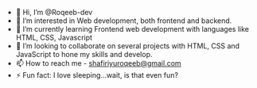 - 👋 Hi, I’m @Roqeeb-dev
- 👀 I’m interested in Web development, both frontend and backend.
- 🌱 I’m currently learning Frontend web development with languages like HTML, CSS, Javascript
- 💞️ I’m looking to collaborate on several projects with HTML, CSS and JavaScript to hone my skills and develop.
- 📫 How to reach me - shafiriyuroqeeb@gmail.com
- ⚡ Fun fact: I love sleeping...wait, is that even fun?

<!---
Roqeeb-dev/Roqeeb-dev is a ✨ special ✨ repository because its `README.md` (this file) appears on your GitHub profile.
You can click the Preview link to take a look at your changes.
--->
